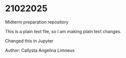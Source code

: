 # 21022025
Midterm preparation repository

This is a plain text file, so I am making plain text changes.

Changed this in Jupyter

Author: Callysta Angelina Limneus
